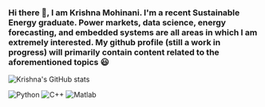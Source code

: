 ### Hi there 👋, I am Krishna Mohinani. I'm a recent Sustainable Energy graduate. Power markets, data science, energy forecasting, and embedded systems are all areas in which I am extremely interested. My github profile (still a  work in progress) will primarily contain content related to the aforementioned topics :smiley:

![Krishna's GitHub stats](https://github-readme-stats.vercel.app/api?username=KrishnaMohinani&show_icons=true&theme=dracula)

![Python](https://img.shields.io/badge/python-3670A0?style=for-the-badge&logo=python&logoColor=ffdd54)
![C++](https://img.shields.io/badge/c++-%2300599C.svg?style=for-the-badge&logo=c%2B%2B&logoColor=white)
![Matlab](https://img.shields.io/badge/matlab-3670A0?style=for-the-badge&logo=matlab&logoColor=ffdd54)
<!-- ![LaTeX](https://img.shields.io/badge/latex-%23008080.svg?style=for-the-badge&logo=latex&logoColor=white) -->


